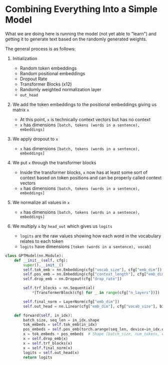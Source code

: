 # Combining Everything Into a Simple Model

What we are doing here is running the model (not yet able to "learn") and 
getting it to generate text based on the randomly generated weights.

The general process is as follows:
1. Initialization
    - Random token embeddings
    - Random positional embeddings
    - Dropout Rate
    - Transformer Blocks (x12)
    - Randomly weighted normalization layer
    - `out_head`

2. We add the token embeddings to the positional embeddings giving us 
   matrix `x`
    - At this point, `x` is technically context vectors but has no context
    - `x` has dimensions `[batch, tokens (words in a sentence), embeddings]`

3. We apply dropout to `x`
    - `x` has dimensions `[batch, tokens (words in a sentence), embeddings]`

4. We put `x` through the transformer blocks
    - Inside the transformer blocks, `x` now has at least some sort of 
      context based on token positions and can be properly called context 
      vectors
    - `x` has dimensions `[batch, tokens (words in a sentence), embeddings]`

5. We normalize all values in `x`
    - `x` has dimensions `[batch, tokens (words in a sentence), embeddings]`

6. We multiply `x` by `head_out` which gives us `logits`
    - `logits` are the raw values showing how each word in the vocabulary 
      relates to each token
    - `logits` have dimensions `[token (words in a sentence), vocab]` 

```python
class GPTModel(nn.Module):
    def __init__(self, cfg):
        super().__init__()
        self.tok_emb = nn.Embedding(cfg["vocab_size"], cfg["emb_dim"])
        self.pos_emb = nn.Embedding(cfg["context_length"], cfg["emb_dim"])
        self.drop_emb = nn.Dropout(cfg["drop_rate"])

        self.trf_blocks = nn.Sequential(
            *[TransformerBlock(cfg) for _ in range(cfg["n_layers"])])

        self.final_norm = LayerNorm(cfg["emb_dim"])
        self.out_head = nn.Linear(cfg["emb_dim"], cfg["vocab_size"], bias=False)

    def forward(self, in_idx):
        batch_size, seq_len = in_idx.shape
        tok_embeds = self.tok_emb(in_idx)
        pos_embeds = self.pos_emb(torch.arange(seq_len, device=in_idx.device))
        x = tok_embeds + pos_embeds  # Shape [batch_size, num_tokens, emb_size]
        x = self.drop_emb(x)
        x = self.trf_blocks(x)
        x = self.final_norm(x)
        logits = self.out_head(x)
        return logits
```

